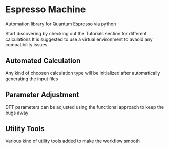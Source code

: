 # Espresso Machine
Automation library for Quantum Espresso via python

Start discovering by checking out the Tutorials section for different calculations
It is suggested to use a virtual environment to avaoid any compatibility issues.
## Automated Calculation
Any kind of choosen calculation type will be initialized after automatically generating the input files
## Parameter Adjustment
DFT parameters can be adjusted using the functional approach to keep the bugs away
## Utility Tools
Various kind of utility tools added to make the workflow smooth
